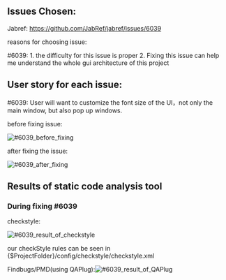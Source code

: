 ## Issues Chosen:

Jabref:
<https://github.com/JabRef/jabref/issues/6039>





reasons for choosing issue:

#6039: 1. the difficulty for this issue is proper 2. Fixing this issue can help me understand the whole gui architecture of this project



## User story for each issue:

#6039: User will want to customize the font size of the UI，not only the main window, but also pop up windows.

before fixing issue:

![#6039_before_fixing](./figures/#6039_fig_1.png)

after fixing the issue:

![#6039_after_fixing](./figures/#6039_fig_2.png)



## Results of static code analysis tool

### During fixing #6039

checkstyle:

![#6039_result_of_checkstyle](./figures/#6039_result_of_checkstyle.png)

our checkStyle rules can be seen in {$ProjectFolder}/config/checkstyle/checkstyle.xml

Findbugs/PMD(using QAPlug):![#6039_result_of_QAPlug](./figures/#6039_result_of_QAPlug.png)

